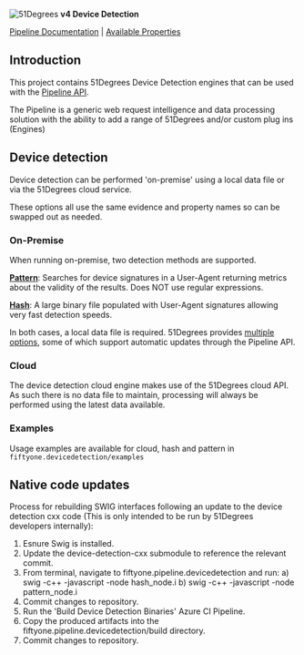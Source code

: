 ![51Degrees](https://51degrees.com/DesktopModules/FiftyOne/Distributor/Logo.ashx?utm_source=github&utm_medium=repository&utm_content=readme_main&utm_campaign=node-open-source "THE Fastest and Most Accurate Device Detection") **v4 Device Detection**

[Pipeline Documentation](https://docs.51degrees.com?utm_source=github&utm_medium=repository&utm_content=documentation&utm_campaign=node-open-source "advanced developer documentation") | [Available Properties](https://51degrees.com/resources/property-dictionary?utm_source=github&utm_medium=repository&utm_content=property_dictionary&utm_campaign=node-open-source "View all available properties and values")

## Introduction
This project contains 51Degrees Device Detection engines that can be used with the [Pipeline API](https://github.com/51Degrees/pipeline-node).

The Pipeline is a generic web request intelligence and data processing solution with the ability to add a range of 51Degrees and/or custom plug ins (Engines) 

## Device detection

Device detection can be performed 'on-premise' using a local data file or via the 51Degrees cloud service. 

These options all use the same evidence and property names so can be swapped out as needed.

### On-Premise
When running on-premise, two detection methods are supported.

[**Pattern**](https://docs.51degrees.com/documentation/4.1/_device_detection__pattern.html): Searches for device signatures in a User-Agent returning metrics about the validity of the results. Does NOT use regular expressions.

[**Hash**](https://docs.51degrees.com/documentation/4.1/_device_detection__hash.html): A large binary file populated with User-Agent signatures allowing very fast detection speeds.

In both cases, a local data file is required.
51Degrees provides [multiple options](https://51degrees.com/Licencing-Pricing/On-Premise), some of which support automatic updates through the Pipeline API.

### Cloud

The device detection cloud engine makes use of the 51Degrees cloud API. As such there is no data file to maintain, processing will always be performed using the latest data available.

### Examples

Usage examples are available for cloud, hash and pattern in ``fiftyone.devicedetection/examples``

## Native code updates

Process for rebuilding SWIG interfaces following an update to the device detection cxx code (This is only intended to be run by 51Degrees developers internally):

1. Esnure Swig is installed.
2. Update the device-detection-cxx submodule to reference the relevant commit.
3. From terminal, navigate to fiftyone.pipeline.devicedetection and run:
    a) swig -c++ -javascript -node hash_node.i
    b) swig -c++ -javascript -node pattern_node.i
4. Commit changes to repository.
5. Run the 'Build Device Detection Binaries' Azure CI Pipeline.
6. Copy the produced artifacts into the fiftyone.pipeline.devicedetection/build directory.
7. Commit changes to repository.